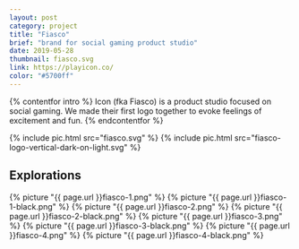 ```yaml
---
layout: post
category: project
title: "Fiasco"
brief: "brand for social gaming product studio"
date: 2019-05-28
thumbnail: fiasco.svg
link: https://playicon.co/
color: "#5700ff"
---
```


{% contentfor intro %}
Icon (fka Fiasco) is a product studio focused on social gaming. We made their first logo together to evoke feelings of excitement and fun.
{% endcontentfor %}

{% include pic.html src="fiasco.svg" %}
{% include pic.html src="fiasco-logo-vertical-dark-on-light.svg" %}

## Explorations

<div class="two-column">
	{% picture "{{ page.url }}fiasco-1.png" %}
	{% picture "{{ page.url }}fiasco-1-black.png" %}
	{% picture "{{ page.url }}fiasco-2.png" %}
	{% picture "{{ page.url }}fiasco-2-black.png" %}
	{% picture "{{ page.url }}fiasco-3.png" %}
	{% picture "{{ page.url }}fiasco-3-black.png" %}
	{% picture "{{ page.url }}fiasco-4.png" %}
	{% picture "{{ page.url }}fiasco-4-black.png" %}
</div>
